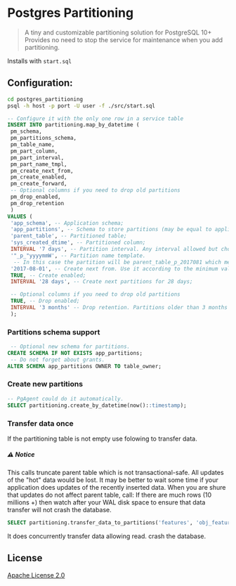 # Postgres Partitioning

> A tiny and customizable partitioning solution for PostgreSQL 10+
Provides no need to stop the service for maintenance when you add partitioning.

Installs with `start.sql`

## Configuration:
```bash
cd postgres_partitioning
psql -h host -p port -U user -f ./src/start.sql
```

```sql
-- Configure it with the only one row in a service table
INSERT INTO partitioning.map_by_datetime (
 pm_schema,
 pm_partitions_schema,
 pm_table_name,
 pm_part_column,
 pm_part_interval,
 pm_part_name_tmpl,
 pm_create_next_from,
 pm_create_enabled,
 pm_create_forward,
 -- Optional columns if you need to drop old partitions
 pm_drop_enabled,
 pm_drop_retention
 )
VALUES (
 'app_schema', -- Application schema;
 'app_partitions', -- Schema to store partitions (may be equal to application schema);
 'parent_table', -- Partitioned table;
 'sys_created_dtime', -- Partitioned column;
 INTERVAL '7 days', -- Partition interval. Any interval allowed but choose partitione name template according to this;
 '"_p_"yyyymmW', -- Partition name template.
  -- In this case the partition will be parent_table_p_2017081 which means the first week of aug 2017;
 '2017-08-01', -- Create next from. Use it according to the minimum value of partitioned column in your parent table;
 TRUE, -- Create enabled;
 INTERVAL '28 days', -- Create next partitions for 28 days;

 -- Optional columns if you need to drop old partitions
 TRUE, -- Drop enabled;
 INTERVAL '3 months' -- Drop retention. Partitions older than 3 months would be dropped;
 );

```

### Partitions schema support
```sql
 -- Optional new schema for partitions.
CREATE SCHEMA IF NOT EXISTS app_partitions;
 -- Do not forget about grants.
ALTER SCHEMA app_partitions OWNER TO table_owner;
```

### Create new partitions
```sql
-- PgAgent could do it automatically.
SELECT partitioning.create_by_datetime(now()::timestamp);
```

### Transfer data once
If the partitioning table is not empty use folowing to transfer data.
##### ⚠️ Notice
This calls truncate parent table which is not transactional-safe. All updates of the "hot" data would be lost.
It may be better to wait some time if your application does updates of the recently inserted data.
When you are shure that updates do not affect parent table, call:
If there are much rows (10 millions +) then watch after your WAL disk space to ensure that data transfer will not crash the database.
```sql
SELECT partitioning.transfer_data_to_partitions('features', 'obj_feature_shows_log');
```
It does concurrently transfer data allowing read.
 crash the database.

## License
[Apache License 2.0](./LICENSE)
